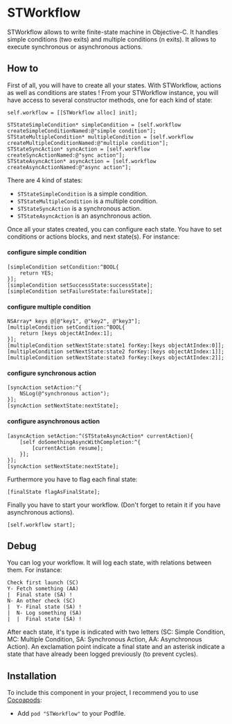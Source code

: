 STWorkflow
==========

STWorkflow allows to write finite-state machine in Objective-C.
It handles simple conditions (two exits) and multiple conditions (n exits).
It allows to execute synchronous or asynchronous actions.

## How to

First of all, you will have to create all your states. With STWorkflow, actions as well as conditions are states !
From your STWorkflow instance, you will have access to several constructor methods, one for each kind of state:

```
self.workflow = [[STWorkflow alloc] init];
    
STStateSimpleCondition* simpleCondition = [self.workflow createSimpleConditionNamed:@"simple condition"];
STStateMultipleCondition* multipleCondition = [self.workflow createMultipleConditionNamed:@"multiple condition"];
STStateSyncAction* syncAction = [self.workflow createSyncActionNamed:@"sync action"];
STStateAsyncAction* asyncAction = [self.workflow createAsyncActionNamed:@"async action"];
```

There are 4 kind of states:
* `STStateSimpleCondition` is a simple condition.
* `STStateMultipleCondition` is a multiple condition.
* `STStateSyncAction` is a synchronous action.
* `STStateAsyncAction` is an asynchronous action.

Once all your states created, you can configure each state. You have to set conditions or actions blocks, and next state(s). For instance:

#### configure simple condition

```
[simpleCondition setCondition:^BOOL{
    return YES;
}];
[simpleCondition setSuccessState:successState];
[simpleCondition setFailureState:failureState];
```

#### configure multiple condition

```
NSArray* keys @[@"key1", @"key2", @"key3"];
[multipleCondition setCondition:^BOOL{
    return [keys objectAtIndex:1];
}];
[multipleCondition setNextState:state1 forKey:[keys objectAtIndex:0]];
[multipleCondition setNextState:state2 forKey:[keys objectAtIndex:1]];
[multipleCondition setNextState:state3 forKey:[keys objectAtIndex:2]];
```

#### configure synchronous action

```
[syncAction setAction:^{
    NSLog(@"synchronous action");
}];
[syncAction setNextState:nextState];
```

#### configure asynchronous action

```
[asyncAction setAction:^(STStateAsyncAction* currentAction){
    [self doSomethingAsyncWithCompletion:^{
        [currentAction resume];
    }];
}];
[syncAction setNextState:nextState];
```

Furthermore you have to flag each final state:

```
[finalState flagAsFinalState];
```

Finally you have to start your workflow. (Don't forget to retain it if you have asynchronous actions).

```
[self.workflow start];
```

## Debug

You can log your workflow. It will log each state, with relations between them. For instance:

```
Check first launch (SC)
Y- Fetch something (AA)
|  Final state (SA) !
N- An other check (SC)
|  Y- Final state (SA) !
|  N- Log something (SA)
|  |  Final state (SA) !
```

After each state, it's type is indicated with two letters (SC: Simple Condition, MC: Multiple Condition, SA: Synchronous Action, AA: Asynchronous Action).
An exclamation point indicate a final state and an asterisk indicate a state that have already been logged previously (to prevent cycles).

## Installation

To include this component in your project, I recommend you to use [Cocoapods](http://cocoapods.org):
* Add `pod "STWorkflow"` to your Podfile.
